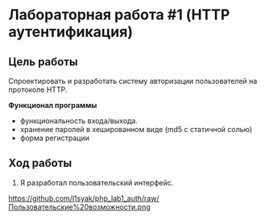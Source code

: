 # Лабораторная работа #1 (HTTP аутентификация)

## __Цель работы__

Спроектировать и разработать систему авторизации пользователей на протоколе HTTP.

__Функционал программы__

- функциональность входа/выхода.
- хранение паролей в хешированном виде (md5 с статичной солью)
- форма регистрации

## __Ход работы__

1) Я разработал пользовательский интерфейс.

https://github.com/l1syak/php_lab1_auth/raw/Пользовательские%20возможности.png
